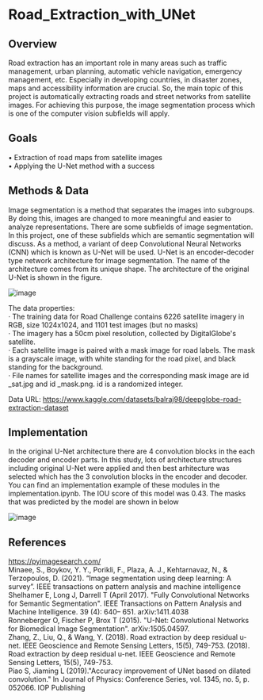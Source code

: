 # Road_Extraction_with_UNet


## Overview
Road extraction has an important role in many areas such as traffic management, urban planning, automatic vehicle navigation, emergency management, etc. Especially in developing countries, in disaster zones, maps and accessibility information are crucial. So, the main topic of this project is automatically extracting roads and street networks from satellite images. For achieving this purpose, the image segmentation process which is one of the computer vision subfields will apply.

## Goals
•	Extraction of road maps from satellite images  <br />
•	Applying the U-Net method with a success
 
## Methods & Data
Image segmentation is a method that separates the images into subgroups. By doing this, images are changed to more meaningful and easier to analyze representations. There are some subfields of image segmentation. In this project, one of these subfields which are semantic segmentation will discuss. As a method, a variant of deep Convolutional Neural Networks (CNN) which is known as U-Net will be used. U-Net is an encoder-decoder type network architecture for image segmentation. The name of the architecture comes from its unique shape. The architecture of the  original U-Net  is shown in the figure.

 
![image](https://user-images.githubusercontent.com/66211576/180845984-3d860956-9302-4df7-80c8-121b9f36d916.png)


The data properties: <br />
·	The training data for Road Challenge contains 6226 satellite imagery in RGB, size 1024x1024, and 1101 test images (but no masks) <br />
·	The imagery has a 50cm pixel resolution, collected by DigitalGlobe's satellite. <br />
·	Each satellite image is paired with a mask image for road labels. The mask is a grayscale image, with white standing for the road pixel, and black standing for the background. <br />
·	File names for satellite images and the corresponding mask image are id _sat.jpg and id _mask.png. id is a randomized integer. <br />

Data URL: https://www.kaggle.com/datasets/balraj98/deepglobe-road-extraction-dataset

## Implementation

In the original U-Net architecture there are 4 convolution blocks in the each decoder and encoder parts. In this study, lots of architecture structures including original U-Net were applied and then best arhitecture was selected which has the 3 convolution blocks in the encoder and decoder. You can find an implementation example of these modules in the implementation.ipynb. The IOU score of this model was 0.43. The masks that was predicted by the model are shown in below

![image](https://user-images.githubusercontent.com/66211576/180850884-4727faeb-21e9-4345-b41e-5feac8ff1050.png)


## References
https://pyimagesearch.com/ <br />
Minaee, S., Boykov, Y. Y., Porikli, F., Plaza, A. J., Kehtarnavaz, N., & Terzopoulos, D. (2021). 
“Image segmentation using deep learning: A survey”. IEEE transactions on pattern analysis and machine 
intelligence <br />
Shelhamer E, Long J, Darrell T (April 2017). "Fully Convolutional Networks for Semantic 
Segmentation". IEEE Transactions on Pattern Analysis and Machine Intelligence. 39 (4): 640– 651. 
arXiv:1411.4038  <br />
Ronneberger O, Fischer P, Brox T (2015). "U-Net: Convolutional Networks for Biomedical Image 
Segmentation". arXiv:1505.04597. <br />
Zhang, Z., Liu, Q., & Wang, Y. (2018). Road extraction by deep residual u-net. IEEE Geoscience 
and Remote Sensing Letters, 15(5), 749-753. (2018). Road extraction by deep residual u-net. IEEE 
Geoscience and Remote Sensing Letters, 15(5), 749-753. <br />
Piao S, Jiaming L (2019)."Accuracy improvement of UNet based on dilated convolution." In Journal 
of Physics: Conference Series, vol. 1345, no. 5, p. 052066. IOP Publishing


